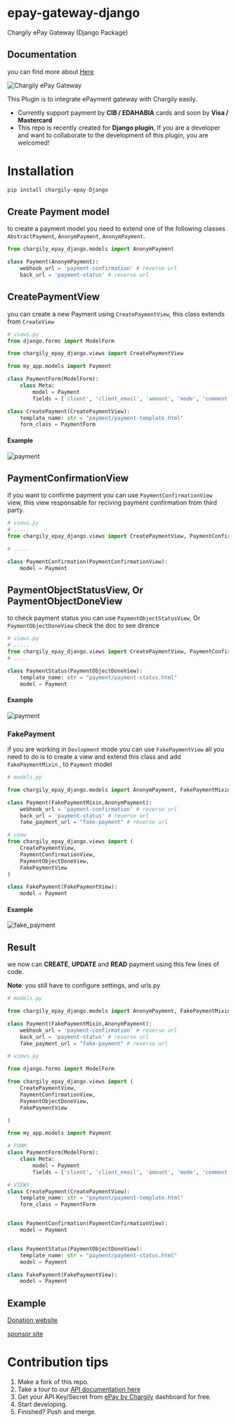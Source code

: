 # epay-gateway-django
Chargily ePay Gateway (Django Package)

## Documentation
you can find more about [Here](https://dev.codingdz.com/chargily-epay-django/models/)


![Chargily ePay Gateway](https://raw.githubusercontent.com/Chargily/epay-gateway-php/main/assets/banner-1544x500.png "Chargily ePay Gateway")

This Plugin is to integrate ePayment gateway with Chargily easily.
- Currently support payment by **CIB / EDAHABIA** cards and soon by **Visa / Mastercard** 
- This repo is recently created for **Django plugin**, If you are a developer and want to collaborate to the development of this plugin, you are welcomed!

# Installation
```py
pip install chargily-epay-Django
```

## Create Payment model 
to create a payment model you need to extend one of the following classes `AbstractPayment`, `AnonymPayment`, `AnonymPayment`.

```py 
from chargily_epay_django.models import AnonymPayment

class Payment(AnonymPayment):
    webhook_url = 'payment-confirmation' # reverse url
    back_url = 'payment-status' # reverse url
```

## CreatePaymentView
you can create a new Payment using `CreatePaymentView`, this class extends from `CreateView` 

```py
# views.py
from django.forms import ModelForm

from chargily_epay_django.views import CreatePaymentView

from my_app.models import Payment

class PaymentForm(ModelForm):
    class Meta:
        model = Payment
        fields = ['client', 'client_email', 'amount', 'mode', 'comment']

class CreatePayment(CreatePaymentView):
    template_name: str = "payment/payment-template.html"
    form_class = PaymentForm
```

#### Example
![payment](images/create_payment.png)

## PaymentConfirmationView
if you want to confirme payment you can use `PaymentConfirmationView` view, this view responsable for reciving payment confirmation from third party.

```py
# views.py
# .....
from chargily_epay_django.views import CreatePaymentView, PaymentConfirmationView

# .....

class PaymentConfirmation(PaymentConfirmationView):
    model = Payment
```
## PaymentObjectStatusView, Or PaymentObjectDoneView
to check payment status you can use `PaymentObjectStatusView`, Or `PaymentObjectDoneView` check the doc to see dirence

```py
# views.py
# .....
from chargily_epay_django.views import CreatePaymentView, PaymentConfirmationView, PaymentObjectDoneView
# .....

class PaymentStatus(PaymentObjectDoneView):
    template_name: str = "payment/payment-status.html"
    model = Payment
```


#### Example
![payment](images/payment_status.png)


### FakePayment
if you are working in `Devlopment` mode you can use `FakePaymentView` all you need to do is to create a view and extend this class and add `FakePaymentMixin`  , to `Payment` model

```py
# models.py

from chargily_epay_django.models import AnonymPayment, FakePaymentMixin

class Payment(FakePaymentMixin,AnonymPayment):
    webhook_url = 'payment-confirmation' # reverse url
    back_url = 'payment-status' # reverse url
    fake_payment_url = "fake-payment" # reverse url
```

```py
# view 
from chargily_epay_django.views import (
    CreatePaymentView,
    PaymentConfirmationView,
    PaymentObjectDoneView,
    FakePaymentView
)

class FakePayment(FakePaymentView):
    model = Payment
```

#### Example 
![fake_payment](images/fake_payment.png)



## Result
we now can **CREATE**, **UPDATE** and **READ** payment using this few lines of code.

**Note**: you still have to configure settings, and urls.py

```py 
# models.py

from chargily_epay_django.models import AnonymPayment, FakePaymentMixin

class Payment(FakePaymentMixin,AnonymPayment):
    webhook_url = 'payment-confirmation' # reverse url
    back_url = 'payment-status' # reverse url
    fake_payment_url = "fake-payment" # reverse url
```

```py
# views.py

from django.forms import ModelForm

from chargily_epay_django.views import (
    CreatePaymentView,
    PaymentConfirmationView,
    PaymentObjectDoneView,
    FakePaymentView

)

from my_app.models import Payment

# FORM
class PaymentForm(ModelForm):
    class Meta:
        model = Payment
        fields = ['client', 'client_email', 'amount', 'mode', 'comment']

# VIEWS
class CreatePayment(CreatePaymentView):
    template_name: str = "payment/payment-template.html"
    form_class = PaymentForm


class PaymentConfirmation(PaymentConfirmationView):
    model = Payment


class PaymentStatus(PaymentObjectDoneView):
    template_name: str = "payment/payment-status.html"
    model = Payment

class FakePayment(FakePaymentView):
    model = Payment
```

## Example 
[Donation website](https://github.com/tarek-berkane/donation_website)

[sponsor site](https://github.com/tarek-berkane/Sponsor-site)



# Contribution tips
1. Make a fork of this repo.
2. Take a tour to our [API documentation here](https://dev.chargily.com/docs/#/epay_integration_via_api)
3. Get your API Key/Secret from [ePay by Chargily](https://epay.chargily.com.dz) dashboard for free.
4. Start developing.
5. Finished? Push and merge.
